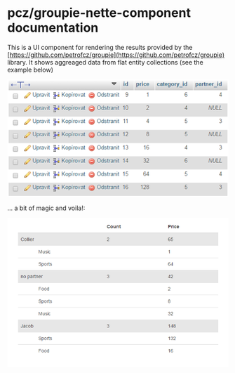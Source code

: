pcz/groupie-nette-component documentation
==================================

This is a UI component for rendering the results provided by the [https://github.com/petrofcz/groupie](https://github.com/petrofcz/groupie) library.
It shows aggreaged data from flat entity collections (see the example below)

![database preview](./../database-view.png)

... a bit of magic and voila!:

![component preview](./../component.png)
  